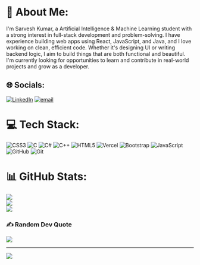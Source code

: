 # 💫 About Me:
I'm Sarvesh Kumar, a Artificial Intelligence & Machine Learning student with a strong interest in full-stack development and problem-solving. I have experience building web apps using React, JavaScript, and Java, and I love working on clean, efficient code. Whether it's designing UI or writing backend logic, I aim to build things that are both functional and beautiful. I'm currently looking for opportunities to learn and contribute in real-world projects and grow as a developer.


## 🌐 Socials:
[![LinkedIn](https://img.shields.io/badge/LinkedIn-%230077B5.svg?logo=linkedin&logoColor=white)](https://linkedin.com/in/SarveshSeth) [![email](https://img.shields.io/badge/Email-D14836?logo=gmail&logoColor=white)](mailto:sarveshseth2022@gmail.com) 

# 💻 Tech Stack:
![CSS3](https://img.shields.io/badge/css3-%231572B6.svg?style=for-the-badge&logo=css3&logoColor=white) ![C](https://img.shields.io/badge/c-%2300599C.svg?style=for-the-badge&logo=c&logoColor=white) ![C#](https://img.shields.io/badge/c%23-%23239120.svg?style=for-the-badge&logo=csharp&logoColor=white) ![C++](https://img.shields.io/badge/c++-%2300599C.svg?style=for-the-badge&logo=c%2B%2B&logoColor=white) ![HTML5](https://img.shields.io/badge/html5-%23E34F26.svg?style=for-the-badge&logo=html5&logoColor=white) ![Vercel](https://img.shields.io/badge/vercel-%23000000.svg?style=for-the-badge&logo=vercel&logoColor=white) ![Bootstrap](https://img.shields.io/badge/bootstrap-%238511FA.svg?style=for-the-badge&logo=bootstrap&logoColor=white) ![JavaScript](https://img.shields.io/badge/javascript-%23323330.svg?style=for-the-badge&logo=javascript&logoColor=%23F7DF1E) ![GitHub](https://img.shields.io/badge/github-%23121011.svg?style=for-the-badge&logo=github&logoColor=white) ![Git](https://img.shields.io/badge/git-%23F05033.svg?style=for-the-badge&logo=git&logoColor=white)
# 📊 GitHub Stats:
![](https://github-readme-stats.vercel.app/api?username=Sarveshseth&theme=dark&hide_border=false&include_all_commits=false&count_private=false)<br/>
![](https://nirzak-streak-stats.vercel.app/?user=Sarveshseth&theme=dark&hide_border=false)<br/>
![](https://github-readme-stats.vercel.app/api/top-langs/?username=Sarveshseth&theme=dark&hide_border=false&include_all_commits=false&count_private=false&layout=compact)

### ✍️ Random Dev Quote
![](https://quotes-github-readme.vercel.app/api?type=horizontal&theme=radical)

---
[![](https://visitcount.itsvg.in/api?id=Sarveshseth&icon=0&color=0)](https://visitcount.itsvg.in)

<!-- Proudly created with GPRM ( https://gprm.itsvg.in ) -->
